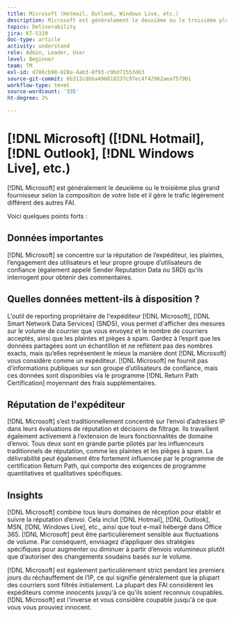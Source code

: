 ```yaml
---
title: Microsoft (Hotmail, Outlook, Windows Live, etc.)
description: Microsoft est généralement le deuxième ou le troisième plus grand fournisseur selon la composition de votre liste et il gère le trafic légèrement différent des autres FAI.
topics: Deliverability
jira: KT-5319
doc-type: article
activity: understand
role: Admin, Leader, User
level: Beginner
team: TM
exl-id: d706cb90-828a-4ab3-8f93-c9bd71553d63
source-git-commit: 6b312cdbba496818337c97ec4f42962aea757901
workflow-type: tm+mt
source-wordcount: '335'
ht-degree: 2%

---
```


# [!DNL Microsoft] ([!DNL Hotmail], [!DNL Outlook], [!DNL Windows Live], etc.)

[!DNL Microsoft] est généralement le deuxième ou le troisième plus grand fournisseur selon la composition de votre liste et il gère le trafic légèrement différent des autres FAI.

Voici quelques points forts :

## Données importantes

[!DNL Microsoft] se concentre sur la réputation de l’expéditeur, les plaintes, l’engagement des utilisateurs et leur propre groupe d’utilisateurs de confiance (également appelé Sender Reputation Data ou SRD) qu’ils interrogent pour obtenir des commentaires.

## Quelles données mettent-ils à disposition ?

L&#39;outil de reporting propriétaire de l&#39;expéditeur [!DNL Microsoft], [!DNL Smart Network Data Services] (SNDS), vous permet d&#39;afficher des mesures sur le volume de courrier que vous envoyez et le nombre de courriers acceptés, ainsi que les plaintes et pièges à spam. Gardez à l’esprit que les données partagées sont un échantillon et ne reflètent pas des nombres exacts, mais qu’elles représentent le mieux la manière dont [!DNL Microsoft] vous considère comme un expéditeur. [!DNL Microsoft] ne fournit pas d’informations publiques sur son groupe d’utilisateurs de confiance, mais ces données sont disponibles via le programme [!DNL Return Path Certification] moyennant des frais supplémentaires.

## Réputation de l&#39;expéditeur

[!DNL Microsoft] s’est traditionnellement concentré sur l’envoi d’adresses IP dans leurs évaluations de réputation et décisions de filtrage. Ils travaillent également activement à l’extension de leurs fonctionnalités de domaine d’envoi. Tous deux sont en grande partie pilotés par les influenceurs traditionnels de réputation, comme les plaintes et les pièges à spam. La délivrabilité peut également être fortement influencée par le programme de certification Return Path, qui comporte des exigences de programme quantitatives et qualitatives spécifiques.

## Insights

[!DNL Microsoft] combine tous leurs domaines de réception pour établir et suivre la réputation d’envoi. Cela inclut [!DNL Hotmail], [!DNL Outlook], MSN, [!DNL Windows Live], etc., ainsi que tout e-mail hébergé dans Office 365. [!DNL Microsoft] peut être particulièrement sensible aux fluctuations de volume. Par conséquent, envisagez d’appliquer des stratégies spécifiques pour augmenter ou diminuer à partir d’envois volumineux plutôt que d’autoriser des changements soudains basés sur le volume.

[!DNL Microsoft] est également particulièrement strict pendant les premiers jours du réchauffement de l’IP, ce qui signifie généralement que la plupart des courriers sont filtrés initialement. La plupart des FAI considèrent les expéditeurs comme innocents jusqu&#39;à ce qu&#39;ils soient reconnus coupables. [!DNL Microsoft] est l&#39;inverse et vous considère coupable jusqu&#39;à ce que vous vous prouviez innocent.
